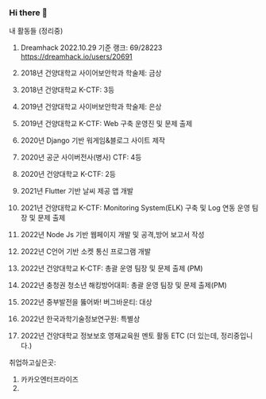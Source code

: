 ### Hi there 👋

내 활동들 (정리중)
1. Dreamhack 2022.10.29 기준 랭크: 69/28223
https://dreamhack.io/users/20691

2. 2018년 건양대학교 사이어보안학과 학술제: 금상
3. 2018년 건양대학교 K-CTF: 3등
4. 2019년 건양대학교 사이버보안학과 학술제: 은상
5. 2019년 건양대학교 K-CTF: Web 구축 운영진 및 문제 출제
6. 2020년 Django 기반 워게임&블로그 사이트 제작
7. 2020년 공군 사이버전사(병사) CTF: 4등
8. 2020년 건양대학교 K-CTF: 2등
9. 2021년 Flutter 기반 날씨 제공 앱 개발
10. 2021년 건양대학교 K-CTF: Monitoring System(ELK) 구축 및 Log 연동 운영 팀장 및 문제 출제
11. 2022년 Node Js 기반 웹페이지 개발 및 공격,방어 보고서 작성
12. 2022년 C언어 기반 소켓 통신 프로그램 개발
13. 2022년 건양대학교 K-CTF: 총괄 운영 팀장 및 문제 출제 (PM)
14. 2022년 충청권 청소년 해킹방어대회: 총괄 운영 팀장 및 문제 출제(PM)
15. 2022년 중부발전을 뚫어봐! 버그바운티: 대상
16. 2022년 한국과학기술정보연구원: 특별상
17. 2022년 건양대학교 정보보호 영재교육원 멘토 활동
ETC (더 있는데, 정리중입니다.)

취업하고싶은곳:
1. 카카오엔터프라이즈
2. 

<!--
**with-developer/with-developer** is a ✨ _special_ ✨ repository because its `README.md` (this file) appears on your GitHub profile.

Here are some ideas to get you started:

- 🔭 I’m currently working on ...
- 🌱 I’m currently learning ...
- 👯 I’m looking to collaborate on ...
- 🤔 I’m looking for help with ...
- 💬 Ask me about ...
- 📫 How to reach me: ...
- 😄 Pronouns: ...
- ⚡ Fun fact: ...
-->
